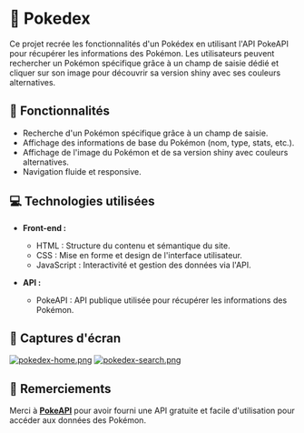 # 🐾 Pokedex

Ce projet recrée les fonctionnalités d'un Pokédex en utilisant l'API PokeAPI pour récupérer les informations des Pokémon. Les utilisateurs peuvent rechercher un Pokémon spécifique grâce à un champ de saisie dédié et cliquer sur son image pour découvrir sa version shiny avec ses couleurs alternatives.

## 🌟 Fonctionnalités

- Recherche d'un Pokémon spécifique grâce à un champ de saisie.
- Affichage des informations de base du Pokémon (nom, type, stats, etc.).
- Affichage de l'image du Pokémon et de sa version shiny avec couleurs alternatives.
- Navigation fluide et responsive.

## 💻 Technologies utilisées

- **Front-end :**
  - HTML : Structure du contenu et sémantique du site.
  - CSS : Mise en forme et design de l'interface utilisateur.
  - JavaScript : Interactivité et gestion des données via l'API.
  
- **API :**
  - PokeAPI : API publique utilisée pour récupérer les informations des Pokémon.

## 📸 Captures d'écran

[![pokedex-home.png](https://i.postimg.cc/g0YhnC03/pokedex-home.png)](https://postimg.cc/G45tfSGp)
[![pokedex-search.png](https://i.postimg.cc/JnXHgMYV/pokedex-search.png)](https://postimg.cc/0M8NKRqc)

## 🙏 Remerciements

Merci à **[PokeAPI](https://pokeapi.co/)** pour avoir fourni une API gratuite et facile d'utilisation pour accéder aux données des Pokémon.


